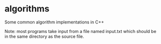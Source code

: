 # algorithms
Some common algorithm implementations in C++

Note: most programs take input from a file named input.txt which should be in the same directory as the source file.
